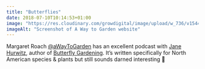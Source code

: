```yaml
---
title: "Butterflies"
date: 2018-07-10T10:14:53+01:00
image: "https://res.cloudinary.com/growdigital/image/upload/w_736/v1544296980/a-way-to-garden-41507384310.png"
imageAlt: "Screenshot of A Way to Garden website"
---
```


Margaret Roach [@aWayToGarden](https://twitter.com/awaytogarden) has an excellent podcast with [Jane Hurwitz](https://janehurwitz.com), author of [Butterfly Gardening](https://press.princeton.edu/titles/11290.html). It’s written specifically for North American species & plants but still sounds darned interesting 🙂
